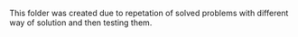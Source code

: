 This folder was created due to repetation of solved problems with different way of solution and then testing them.